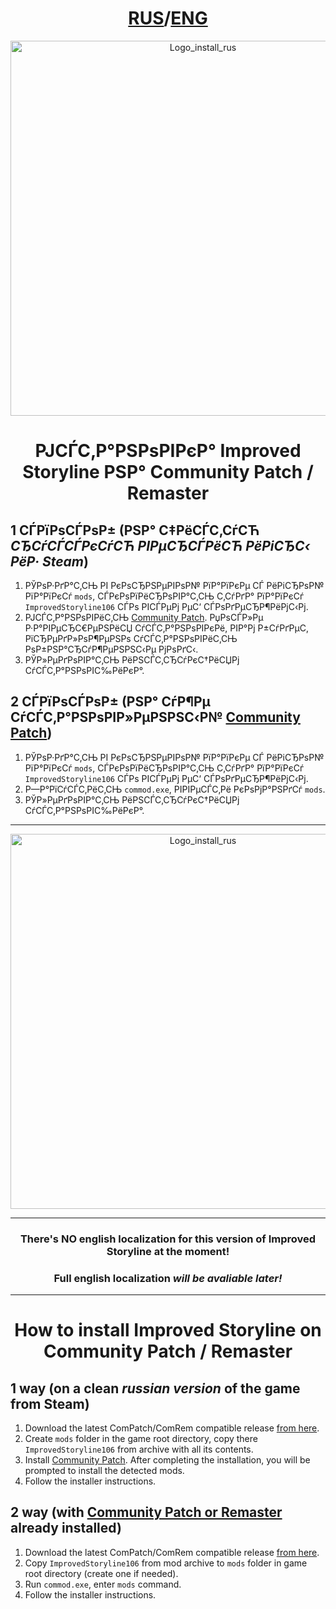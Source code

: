 <div align="center">

  # [RUS](#russian)/[ENG](#english)

  <a id="russian"></a>

  <img src="https://i.imgur.com/kVO23Ro.png" alt="Logo_install_rus" width="600">

</div>

<div align="center"><h1>РЈСЃС‚Р°РЅРѕРІРєР° Improved Storyline РЅР° Community Patch / Remaster</h1></div>

## 1 СЃРїРѕСЃРѕР± (РЅР° С‡РёСЃС‚СѓСЋ **_СЂСѓСЃСЃРєСѓСЋ РІРµСЂСЃРёСЋ РёРіСЂС‹ РёР· Steam_**)

1. РЎРѕР·РґР°С‚СЊ РІ РєРѕСЂРЅРµРІРѕР№ РїР°РїРєРµ СЃ РёРіСЂРѕР№ РїР°РїРєСѓ `mods`, СЃРєРѕРїРёСЂРѕРІР°С‚СЊ С‚СѓРґР° РїР°РїРєСѓ `ImprovedStoryline106` СЃРѕ РІСЃРµРј РµС‘ СЃРѕРґРµСЂР¶РёРјС‹Рј.
2. РЈСЃС‚Р°РЅРѕРІРёС‚СЊ [Community Patch](https://github.com/DeusExMachinaTeam/EM-CommunityPatch/). РџРѕСЃР»Рµ Р·Р°РІРµСЂС€РµРЅРёСЏ СѓСЃС‚Р°РЅРѕРІРєРё, РІР°Рј Р±СѓРґРµС‚ РїСЂРµРґР»РѕР¶РµРЅРѕ СѓСЃС‚Р°РЅРѕРІРёС‚СЊ РѕР±РЅР°СЂСѓР¶РµРЅРЅС‹Рµ РјРѕРґС‹.
3. РЎР»РµРґРѕРІР°С‚СЊ РёРЅСЃС‚СЂСѓРєС†РёСЏРј СѓСЃС‚Р°РЅРѕРІС‰РёРєР°.

## 2 СЃРїРѕСЃРѕР± (РЅР° СѓР¶Рµ СѓСЃС‚Р°РЅРѕРІР»РµРЅРЅС‹Р№ [Community Patch](https://github.com/DeusExMachinaTeam/EM-CommunityPatch/))

1. РЎРѕР·РґР°С‚СЊ РІ РєРѕСЂРЅРµРІРѕР№ РїР°РїРєРµ СЃ РёРіСЂРѕР№ РїР°РїРєСѓ `mods`, СЃРєРѕРїРёСЂРѕРІР°С‚СЊ С‚СѓРґР° РїР°РїРєСѓ `ImprovedStoryline106` СЃРѕ РІСЃРµРј РµС‘ СЃРѕРґРµСЂР¶РёРјС‹Рј.
2. Р—Р°РїСѓСЃС‚РёС‚СЊ `commod.exe`, РІРІРµСЃС‚Рё РєРѕРјР°РЅРґСѓ `mods`.
3. РЎР»РµРґРѕРІР°С‚СЊ РёРЅСЃС‚СЂСѓРєС†РёСЏРј СѓСЃС‚Р°РЅРѕРІС‰РёРєР°.

***

<a id="english"></a>

<div align="center">

  <img src="https://i.imgur.com/5TAkFR1.png" alt="Logo_install_rus" width="600">

  ***

  ### There's **NO** english localization for this version of Improved Storyline **at the moment**!

  ### Full english localization **_will be avaliable later!_**

  ***

  <h1>How to install Improved Storyline on Community Patch / Remaster</h1>

</div>

## 1 way (on a clean **_russian version_** of the game from Steam)

1. Download the latest ComPatch/ComRem compatible release [from here](/README.md#download_eng).
2. Create `mods` folder in the game root directory, copy there `ImprovedStoryline106` from archive with all its contents.
3. Install [Community Patch](https://github.com/DeusExMachinaTeam/EM-CommunityPatch/). After completing the installation, you will be prompted to install the detected mods.
4. Follow the installer instructions.

## 2 way (with [Community Patch or Remaster](https://github.com/DeusExMachinaTeam/EM-CommunityPatch/) already installed)

1. Download the latest ComPatch/ComRem compatible release [from here](/README.md#download_eng).
2. Copy `ImprovedStoryline106` from mod archive to `mods` folder in game root directory (create one if needed).
3. Run `commod.exe`, enter `mods` command.
4. Follow the installer instructions.